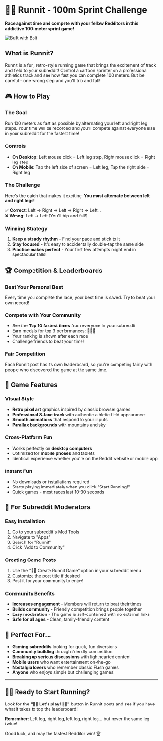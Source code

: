 # 🏃‍♂️ Runnit - 100m Sprint Challenge

**Race against time and compete with your fellow Redditors in this addictive 100-meter sprint game!**

![Built with Bolt](https://img.shields.io/badge/Built%20with-Bolt.new-000000?style=for-the-badge&logo=bolt&logoColor=white)

## What is Runnit?

Runnit is a fun, retro-style running game that brings the excitement of track and field to your subreddit! Control a cartoon sprinter on a professional athletics track and see how fast you can complete 100 meters. But be careful - one wrong step and you'll trip and fall!

## 🎮 How to Play

### The Goal
Run 100 meters as fast as possible by alternating your left and right leg steps. Your time will be recorded and you'll compete against everyone else in your subreddit for the fastest time!

### Controls
- **On Desktop**: Left mouse click = Left leg step, Right mouse click = Right leg step
- **On Mobile**: Tap the left side of screen = Left leg, Tap the right side = Right leg

### The Challenge
Here's the catch that makes it exciting: **You must alternate between left and right legs!** 

✅ **Correct**: Left → Right → Left → Right → Left...  
❌ **Wrong**: Left → Left (You'll trip and fall!)

### Winning Strategy
1. **Keep a steady rhythm** - Find your pace and stick to it
2. **Stay focused** - It's easy to accidentally double-tap the same side
3. **Practice makes perfect** - Your first few attempts might end in spectacular falls!

## 🏆 Competition & Leaderboards

### Beat Your Personal Best
Every time you complete the race, your best time is saved. Try to beat your own record!

### Compete with Your Community
- See the **Top 10 fastest times** from everyone in your subreddit
- Earn medals for top 3 performances: 🥇🥈🥉
- Your ranking is shown after each race
- Challenge friends to beat your time!

### Fair Competition
Each Runnit post has its own leaderboard, so you're competing fairly with people who discovered the game at the same time.

## 🎨 Game Features

### Visual Style
- **Retro pixel art** graphics inspired by classic browser games
- **Professional 8-lane track** with authentic athletic field appearance
- **Smooth animations** that respond to your inputs
- **Parallax backgrounds** with mountains and sky

### Cross-Platform Fun
- Works perfectly on **desktop computers**
- Optimized for **mobile phones** and tablets
- Identical experience whether you're on the Reddit website or mobile app

### Instant Fun
- No downloads or installations required
- Starts playing immediately when you click "Start Running!"
- Quick games - most races last 10-30 seconds

## 🚀 For Subreddit Moderators

### Easy Installation
1. Go to your subreddit's Mod Tools
2. Navigate to "Apps" 
3. Search for "Runnit"
4. Click "Add to Community"

### Creating Game Posts
1. Use the "🏃‍♂️ Create Runnit Game" option in your subreddit menu
2. Customize the post title if desired
3. Post it for your community to enjoy!

### Community Benefits
- **Increases engagement** - Members will return to beat their times
- **Builds community** - Friendly competition brings people together  
- **Easy moderation** - The game is self-contained with no external links
- **Safe for all ages** - Clean, family-friendly content

## 🎯 Perfect For...

- **Gaming subreddits** looking for quick, fun diversions
- **Community building** through friendly competition
- **Breaking up serious discussions** with lighthearted content
- **Mobile users** who want entertainment on-the-go
- **Nostalgia lovers** who remember classic Flash games
- **Anyone** who enjoys simple but challenging games!

---

## 🏃‍♂️ Ready to Start Running?

Look for the **"🏃‍♂️ Let's play! 🏃‍♂️"** button in Runnit posts and see if you have what it takes to top the leaderboard!

**Remember**: Left leg, right leg, left leg, right leg... but never the same leg twice! 

Good luck, and may the fastest Redditor win! 🏆